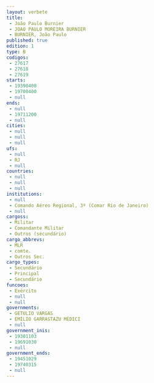 ```yaml
---
layout: verbete
title:
 - João Paulo Burnier
 - JOAO PAULO MOREIRA BURNIER
 - BURNIER, João Paulo
published: true
edition: 1  
type: B
codigos: 
 - 27617
 - 27618
 - 27619
starts: 
 - 19390400
 - 19700400
 - null 
ends: 
 - null 
 - 19711200
 - null 
cities: 
 - null 
 - null 
 - null 
ufs: 
 - null 
 - RJ
 - null 
countries: 
 - null 
 - null 
 - null 
institutions: 
 - null 
 - Comando Aéreo Regional, 3º (Comar Rio de Janeiro)
 - null 
cargoss: 
 - Militar
 - Comandante Militar
 - Outros (secundário)
cargo_abbrevs: 
 - MLR
 - comte.
 - Outros Sec.
cargo_types: 
 - Secundário
 - Principal
 - Secundário
funcoes: 
 - Exército
 - null 
 - null 
governments: 
 - GETULIO VARGAS
 - EMÍLIO GARRASTAZU MÉDICI
 - null 
government_inis: 
 - 19301103
 - 19691030
 - null 
government_ends: 
 - 19451029
 - 19740315
 - null 
---
```


